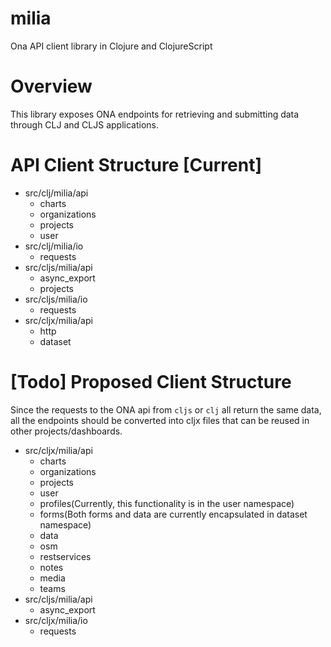 # milia
Ona API client library in Clojure and ClojureScript

# Overview
This library exposes ONA endpoints for retrieving and submitting data through CLJ and CLJS applications.

# API Client Structure [Current]
* src/clj/milia/api
    * charts
    * organizations
    * projects
    * user
* src/clj/milia/io
    * requests
* src/cljs/milia/api
    * async_export
    * projects
* src/cljs/milia/io
    * requests
* src/cljx/milia/api
    * http
    * dataset

# [Todo] Proposed Client Structure
Since the requests to the ONA api from `cljs` or `clj` all return the same data, all the endpoints should be converted into cljx files that can be reused in other projects/dashboards.

* src/cljx/milia/api
    * charts
    * organizations
    * projects
    * user
    * profiles(Currently, this functionality is in the user namespace)
    * forms(Both forms and data are currently encapsulated in dataset namespace)
    * data
    * osm
    * restservices
    * notes
    * media
    * teams
* src/cljs/milia/api
    * async_export
* src/cljx/milia/io
    * requests
